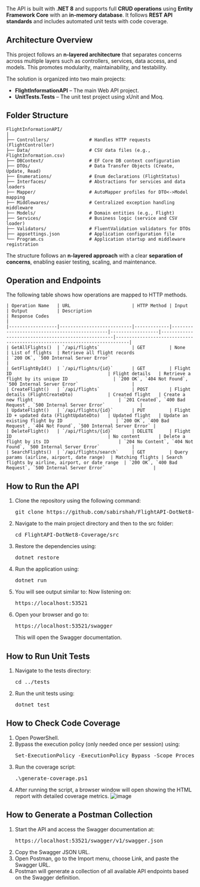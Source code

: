 The API is built with **.NET 8** and supports full **CRUD operations** using **Entity Framework Core** with an **in-memory database**. It follows **REST API standards** and includes automated unit tests with code coverage.

## Architecture Overview
This project follows an **n-layered architecture** that separates concerns across multiple layers such as controllers, services, data access, and models. This promotes modularity, maintainability, and testability.

The solution is organized into two main projects:

- **FlightInformationAPI** – The main Web API project.
- **UnitTests.Tests** – The unit test project using xUnit and Moq.

## Folder Structure
```
FlightInformationAPI/
│
├── Controllers/               # Handles HTTP requests (FlightController)
├── Data/                      # CSV data files (e.g., FlightInformation.csv)
├── DBContext/                 # EF Core DB context configuration
├── DTOs/                      # Data Transfer Objects (Create, Update, Read)
├── Enumerations/              # Enum declarations (FlightStatus)
├── Interfaces/                # Abstractions for services and data loaders
├── Mapper/                    # AutoMapper profiles for DTO<->Model mapping
├── Middlewares/               # Centralized exception handling middleware
├── Models/                    # Domain entities (e.g., Flight)
├── Services/                  # Business logic (service and CSV loader)
├── Validators/                # FluentValidation validators for DTOs
├── appsettings.json           # Application configuration file
└── Program.cs                 # Application startup and middleware registration
```
The structure follows an **n-layered approach** with a clear **separation of concerns**, enabling easier testing, scaling, and maintenance.

## **Operation and Endpoints**
The following table shows how operations are mapped to HTTP methods.
```
| Operation Name   | URL                       | HTTP Method | Input                                        | Output           | Description                                        | Response Codes                                                            |
|------------------|---------------------------|-------------|----------------------------------------------|------------------|----------------------------------------------------|---------------------------------------------------------------------------|
| GetAllFlights()  | `/api/flights`            | GET         | None                                         | List of flights  | Retrieve all flight records                        | `200 OK`, `500 Internal Server Error`                                     |
| GetFlightById()  | `/api/flights/{id}`       | GET         | Flight ID                                    | Flight details   | Retrieve a flight by its unique ID                 | `200 OK`, `404 Not Found`, `500 Internal Server Error`                    |
| CreateFlight()   | `/api/flights`            | POST        | Flight details (FlightCreateDto)             | Created flight   | Create a new flight                                | `201 Created`, `400 Bad Request`, `500 Internal Server Error`             |
| UpdateFlight()   | `/api/flights/{id}`       | PUT         | Flight ID + updated data (FlightUpdateDto)   | Updated flight   | Update an existing flight by ID                    | `200 OK`, `400 Bad Request`, `404 Not Found`, `500 Internal Server Error` |
| DeleteFlight()   | `/api/flights/{id}`       | DELETE      | Flight ID                                    | No content       | Delete a flight by its ID                          | `204 No Content`, `404 Not Found`, `500 Internal Server Error`            |
| SearchFlights()  | `/api/flights/search`     | GET         | Query params (airline, airport, date range)  | Matching flights | Search flights by airline, airport, or date range  | `200 OK`, `400 Bad Request`, `500 Internal Server Error`                  |

```


## **How to Run the API**
1. Clone the repository using the following command: 
   <pre>git clone https://github.com/sabirshah/FlightAPI-DotNet8-Coverage.git</pre>
2. Navigate to the main project directory and then to the src folder: 
   <pre>cd FlightAPI-DotNet8-Coverage/src</pre>
3. Restore the dependencies using: 
   <pre>dotnet restore</pre>
4. Run the application using: 
   <pre>dotnet run</pre>
5. You will see output similar to: Now listening on: 
   <pre>https://localhost:53521</pre>
6. Open your browser and go to: 
   <pre>https://localhost:53521/swagger</pre>
   This will open the Swagger documentation.

## **How to Run Unit Tests**
1. Navigate to the tests directory: 
   <pre>cd ../tests</pre>
2. Run the unit tests using: 
   <pre>dotnet test</pre>
   
## **How to Check Code Coverage**
1. Open PowerShell.
2. Bypass the execution policy (only needed once per session) using:
   <pre>Set-ExecutionPolicy -ExecutionPolicy Bypass -Scope Process</pre>
3. Run the coverage script:
   <pre>.\generate-coverage.ps1</pre>
4. After running the script, a browser window will open showing the HTML report with detailed coverage metrics.
![image](https://github.com/user-attachments/assets/17042fcf-19c9-42de-8258-9b58cd27bdd9)

## **How to Generate a Postman Collection**
1. Start the API and access the Swagger documentation at:
   <pre>https://localhost:53521/swagger/v1/swagger.json</pre>
2. Copy the Swagger JSON URL.
3. Open Postman, go to the Import menu, choose Link, and paste the Swagger URL.
4. Postman will generate a collection of all available API endpoints based on the Swagger definition.



